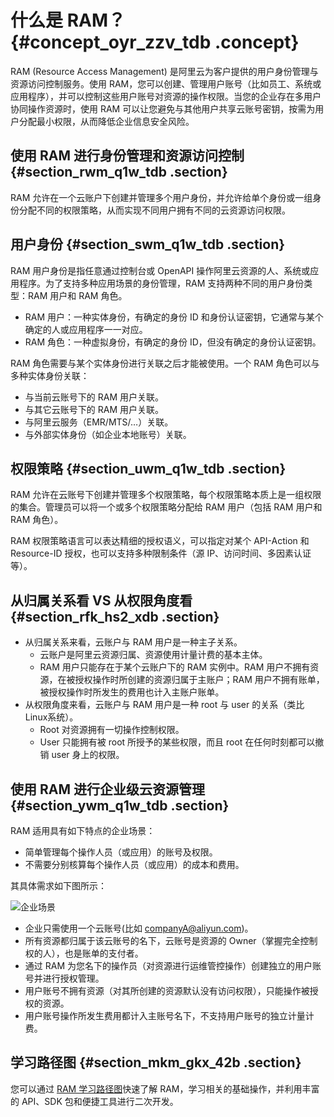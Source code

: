 # 什么是 RAM？ {#concept_oyr_zzv_tdb .concept}

RAM \(Resource Access Management\) 是阿里云为客户提供的用户身份管理与资源访问控制服务。使用 RAM，您可以创建、管理用户账号（比如员工、系统或应用程序），并可以控制这些用户账号对资源的操作权限。当您的企业存在多用户协同操作资源时，使用 RAM 可以让您避免与其他用户共享云账号密钥，按需为用户分配最小权限，从而降低企业信息安全风险。

## 使用 RAM 进行身份管理和资源访问控制 {#section_rwm_q1w_tdb .section}

RAM 允许在一个云账户下创建并管理多个用户身份，并允许给单个身份或一组身份分配不同的权限策略，从而实现不同用户拥有不同的云资源访问权限。

## 用户身份 {#section_swm_q1w_tdb .section}

RAM 用户身份是指任意通过控制台或 OpenAPI 操作阿里云资源的人、系统或应用程序。为了支持多种应用场景的身份管理，RAM 支持两种不同的用户身份类型：RAM 用户和 RAM 角色。

-   RAM 用户：一种实体身份，有确定的身份 ID 和身份认证密钥，它通常与某个确定的人或应用程序一一对应。
-   RAM 角色：一种虚拟身份，有确定的身份 ID，但没有确定的身份认证密钥。

RAM 角色需要与某个实体身份进行关联之后才能被使用。一个 RAM 角色可以与多种实体身份关联：

-   与当前云账号下的 RAM 用户关联。
-   与其它云账号下的 RAM 用户关联。
-   与阿里云服务（EMR/MTS/…）关联。
-   与外部实体身份（如企业本地账号）关联。

## 权限策略 {#section_uwm_q1w_tdb .section}

RAM 允许在云账号下创建并管理多个权限策略，每个权限策略本质上是一组权限的集合。管理员可以将一个或多个权限策略分配给 RAM 用户（包括 RAM 用户和 RAM 角色）。

RAM 权限策略语言可以表达精细的授权语义，可以指定对某个 API-Action 和 Resource-ID 授权，也可以支持多种限制条件（源 IP、访问时间、多因素认证等）。

## 从归属关系看 VS 从权限角度看 {#section_rfk_hs2_xdb .section}

-   从归属关系来看，云账户与 RAM 用户是一种主子关系。
    -   云账户是阿里云资源归属、资源使用计量计费的基本主体。
    -   RAM 用户只能存在于某个云账户下的 RAM 实例中。RAM 用户不拥有资源，在被授权操作时所创建的资源归属于主账户；RAM 用户不拥有账单，被授权操作时所发生的费用也计入主账户账单。
-   从权限角度来看，云账户与 RAM 用户是一种 root 与 user 的关系（类比 Linux系统）。
    -   Root 对资源拥有一切操作控制权限。
    -   User 只能拥有被 root 所授予的某些权限，而且 root 在任何时刻都可以撤销 user 身上的权限。

## 使用 RAM 进行企业级云资源管理 {#section_ywm_q1w_tdb .section}

RAM 适用具有如下特点的企业场景：

-   简单管理每个操作人员（或应用）的账号及权限。
-   不需要分别核算每个操作人员（或应用）的成本和费用。

其具体需求如下图所示：

![](images/3479_zh-CN.png "企业场景")

-   企业只需使用一个云账号\(比如 companyA@aliyun.com\)。
-   所有资源都归属于该云账号的名下，云账号是资源的 Owner（掌握完全控制权的人），也是账单的支付者。
-   通过 RAM 为您名下的操作员（对资源进行运维管控操作）创建独立的用户账号并进行授权管理。
-   用户账号不拥有资源（对其所创建的资源默认没有访问权限），只能操作被授权的资源。
-   用户账号操作所发生费用都计入主账号名下，不支持用户账号的独立计量计费。

## 学习路径图 {#section_mkm_gkx_42b .section}

您可以通过 [RAM 学习路径图](https://www.alibabacloud.com/getting-started/learningpath/ram)快速了解 RAM，学习相关的基础操作，并利用丰富的 API、SDK 包和便捷工具进行二次开发。

